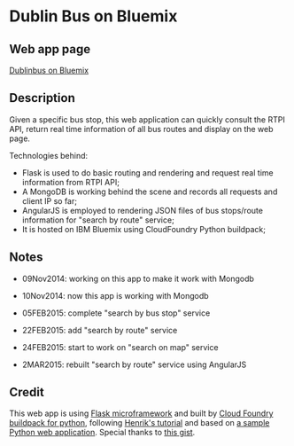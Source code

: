 Dublin Bus on Bluemix
=============================

Web app page
-----------------------
[Dublinbus on Bluemix](http://dublin-bus.mybluemix.net)

Description
-----------------------
Given a specific bus stop, this web application can quickly consult the RTPI API, return real time information of all bus routes and display on the web page. 

Technologies behind:
* Flask is used to do basic routing and rendering and request real time information from RTPI API;
* A MongoDB is working behind the scene and records all requests and client IP so far;
* AngularJS is employed to rendering JSON files of bus stops/route information for "search by route" service;
* It is hosted on IBM Bluemix using CloudFoundry Python buildpack; 

Notes
-----
* 09Nov2014: working on this app to make it work with Mongodb

* 10Nov2014: now this app is working with Mongodb

* 05FEB2015: complete "search by bus stop" service

* 22FEB2015: add "search by route" service

* 24FEB2015: start to work on "search on map" service

* 2MAR2015: rebuilt "search by route" service using AngularJS

Credit
-----------------------
This web app is using [Flask microframework](http://flask.pocoo.org/) and built by [Cloud Foundry buildpack for python](https://github.com/cf-buildpacks/compile-extensions.git), following [Henrik's tutorial](http://blog.4loeser.net/2014/06/some-fun-with-bluemix-cloud-foundry.html) and based on [a sample Python web application](https://github.com/michaljemala/hello-python). Special thanks to [this gist](https://gist.github.com/lucasmcastro/9654941).

